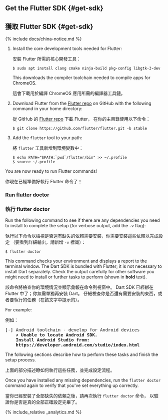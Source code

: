 ## Get the Flutter SDK {#get-sdk}

## 獲取 Flutter SDK {#get-sdk}

{% include docs/china-notice.md %}

 1. Install the core development tools needed for Flutter:

    安裝 Flutter 所需的核心開發工具：

    ```terminal
    $ sudo apt install clang cmake ninja-build pkg-config libgtk-3-dev
    ```

    This downloads the compiler toolchain needed
    to compile apps for ChromeOS.

    這會下載用於編譯 ChromeOS 應用所需的編譯器工具鏈。

 1. Download Flutter from the [Flutter repo][]
    on GitHub with the following command in your home directory:

    從 GitHub 的 [Flutter repo][] 下載 Flutter，
    在你的主目錄使用以下命令：

    ```terminal
    $ git clone https://github.com/flutter/flutter.git -b stable
    ```

 1. Add the `flutter` tool to your path:

    將 `flutter` 工具新增到環境變數中：

    ```terminal
    $ echo PATH="$PATH:`pwd`/flutter/bin" >> ~/.profile
    $ source ~/.profile
    ```

You are now ready to run Flutter commands!

你現在已經準備好執行 Flutter 命令了！

### Run flutter doctor

### 執行 flutter doctor

Run the following command to see if there are any dependencies you need to
install to complete the setup (for verbose output, add the `-v` flag):

執行以下命令以檢視是否還有缺失的依賴需要安裝，你需要安裝這些依賴以完成設定
（要看到詳細輸出，請新增 `-v` 標識）：

```terminal
$ flutter doctor
```

This command checks your environment and displays a report to the terminal
window. The Dart SDK is bundled with Flutter; it is not necessary to install
Dart separately. Check the output carefully for other software you might
need to install or further tasks to perform (shown in **bold** text).

該命令將檢查你的環境情況並顯示彙報在命令列視窗中。
Dart SDK 已經綁在 Flutter 中了；你無需單獨再安裝 Dart。
仔細檢查你是否還有需要安裝的東西，或者要執行的任務（在該文字中提示的）。

For example:

例如：

<pre>
[-] Android toolchain - develop for Android devices
    <strong>✗ Unable to locate Android SDK.
    Install Android Studio from:
    https://developer.android.com/studio/index.html</strong>
</pre>

The following sections describe how to perform these tasks and finish the setup
process.

上面的部分描述瞭如何執行這些任務，並完成設定流程。

Once you have installed any missing dependencies, run the `flutter doctor`
command again to verify that you've set everything up correctly.

當你已經安裝了全部缺失的依賴之後，請再次執行 `flutter doctor` 命令，
以驗證你是否是真的全部正確設定完畢了。

{% include_relative _analytics.md %}

[Flutter repo]: {{site.repo.flutter}}
